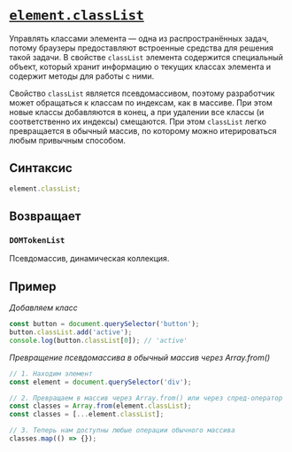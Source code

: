 # [`element.classList`](../index.md)

Управлять классами элемента — одна из распространённых задач, потому браузеры предоставляют встроенные средства для решения такой задачи. В свойстве `classList` элемента содержится специальный объект, который хранит информацию о текущих классах элемента и содержит методы для работы с ними.

Свойство `classList` является псевдомассивом, поэтому разработчик может обращаться к классам по индексам, как в массиве. При этом новые классы добавляются в конец, а при удалении все классы (и соответственно их индексы) смещаются. При этом `classList` легко превращается в обычный массив, по которому можно итерироваться любым привычным способом.

## Синтаксис

```js
element.classList;
```

## Возвращает

### `DOMTokenList`

Псевдомассив, динамическая коллекция.

## Пример

_Добавляем класс_

```js
const button = document.querySelector('button');
button.classList.add('active');
console.log(button.classList[0]); // 'active'
```

_Превращение псевдомассива в обычный массив через Array.from()_

```js
// 1. Находим элемент
const element = document.querySelector('div');

// 2. Превращаем в массив через Array.from() или через спред-оператор
const classes = Array.from(element.classList);
const classes = [...element.classList];

// 3. Теперь нам доступны любые операции обычного массива
classes.map(() => {});
```

